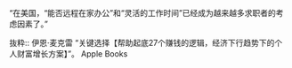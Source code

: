 “在美国，“能否远程在家办公”和“灵活的工作时间”已经成为越来越多求职者的考虑因素了。”

抜粋:: 伊恩·麦克雷  “关键选择【帮助起底27个赚钱的逻辑，经济下行趋势下的个人财富增长方案】”。 Apple Books  
